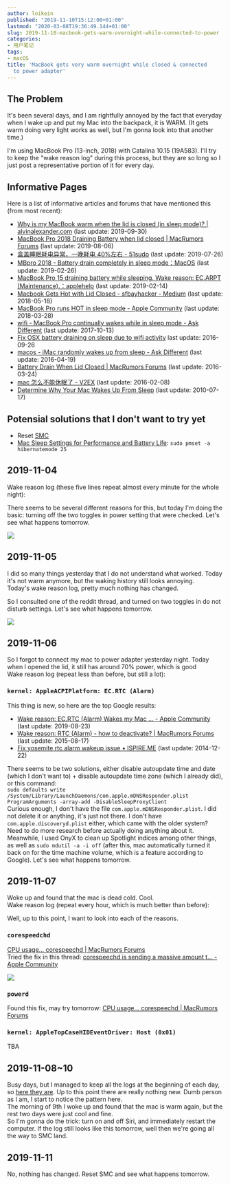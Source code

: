 ```yaml
---
author: loikein
published: "2019-11-10T15:12:00+01:00"
lastmod: "2020-03-08T19:36:49.144+01:00"
slug: 2019-11-10-macbook-gets-warm-overnight-while-connected-to-power
categories:
- 用户笔记
tags:
- macOS
title: 'MacBook gets very warm overnight while closed & connected
  to power adapter'
---
```

## The Problem

It's been several days, and I am rightfully annoyed by the fact that
everyday when I wake up and put my Mac into the backpack, it is WARM.
(It gets warm doing very light works as well, but I'm gonna look into
that another time.)  
  
I'm using MacBook Pro (13-inch, 2018) with Catalina 10.15 (19A583). I'll
try to keep the "wake reason log" during this process, but they are so
long so I just post a representative portion of it for every day.  
  

## Informative Pages

Here is a list of informative articles and forums that have mentioned
this (from most recent):  

-   [Why is my MacBook warm when the lid is closed (in sleep mode)? | alvinalexander.com](https://alvinalexander.com/macos/why-is-macbook-warm-when-lid-closed-sleep-mode) (last update: 2019-09-30)
-   [MacBook Pro 2018 Draining Battery when lid closed | MacRumors Forums](https://forums.macrumors.com/threads/macbook-pro-2018-draining-battery-when-lid-closed.2134679/) (last update: 2019-08-06)
-   [盒盖睡眠耗电异常，一晚耗电 40%左右 - 51sudo](http://51sudo.cn/fqTopic/detail/3865) (last update: 2019-07-26)
-   [MBpro 2018 - Battery drain completely in sleep mode：MacOS](https://www.reddit.com/r/MacOS/comments/a0cnea/mbpro_2018_battery_drain_completely_in_sleep_mode/) (last update: 2019-02-26)
-   [MacBook Pro 15 draining battery while sleeping. Wake reason: EC.ARPT (Maintenance).：applehelp](https://www.reddit.com/r/applehelp/comments/aqeeru/macbook_pro_15_draining_battery_while_sleeping/?st=k2lp9wlu&sh=21347747) (last update: 2019-02-14)
-   [Macbook Gets Hot with Lid Closed - sfbayhacker - Medium](https://medium.com/sfbayhacker/macbook-gets-hot-with-lid-closed-12fc0e7e7016) (last update: 2018-05-18)
-   [MacBook Pro runs HOT in sleep mode - Apple Community](https://discussions.apple.com/thread/8323603) (last update: 2018-03-28)
-   [wifi - MacBook Pro continually wakes while in sleep mode - Ask Different](https://apple.stackexchange.com/questions/217433/macbook-pro-continually-wakes-while-in-sleep-mode) (last update: 2017-10-13)
-   [Fix OSX battery draining on sleep due to wifi activity](https://gist.github.com/ziadoz/7bddcf346adb89da1e990126c9f82429) last update: 2016-09-26
-   [macos - iMac randomly wakes up from sleep - Ask Different](https://apple.stackexchange.com/questions/234351/) (last update: 2016-04-19)
-   [Battery Drain When Lid Closed | MacRumors Forums](https://forums.macrumors.com/threads/battery-drain-when-lid-closed.1885973/) (last update: 2016-03-24)
-   [mac 怎么不能休眠了 - V2EX](https://www.v2ex.com/t/255793) (last update: 2016-02-08)
-   [Determine Why Your Mac Wakes Up From Sleep](http://osxdaily.com/2010/07/17/why-mac-wakes-from-sleep/) (last update: 2010-07-17)


## Potensial solutions that I don't want to try yet

-   Reset [SMC](https://support.apple.com/en-us/HT201295)
-   [Mac Sleep Settings for Performance and Battery Life](https://www.lifewire.com/change-mac-sleep-settings-2260804): `sudo pmset -a hibernatemode 25`


## 2019-11-04

Wake reason log (these five lines repeat almost every minute for the
whole night):  

  
There seems to be several different reasons for this, but today I'm
doing the basic: turning off the two toggles in power setting that were
checked. Let's see what happens tomorrow.  
  

[![](/post-img/2019-11-10-journal-day-8-macbook-gets-very-warm-overnight-while-closed-connected-to-power-adapter-Screenshot%2B2020-03-08%2Bat%2B19.29.45.png)](../images/2019-11-10-journal-day-8-macbook-gets-very-warm-overnight-while-closed-connected-to-power-adapter-Screenshot%2B2020-03-08%2Bat%2B19.29.45.png)

  

## 2019-11-05

I did so many things yesterday that I do not understand what worked.
Today it's not warm anymore, but the waking history still looks
annoying.  
Today's wake reason log, pretty much nothing has changed.  
  

  
So I consulted one of the reddit thread, and turned on two toggles in do
not disturb settings. Let's see what happens tomorrow.  

[![](/post-img/2019-11-10-journal-day-8-macbook-gets-very-warm-overnight-while-closed-connected-to-power-adapter-Screenshot%2B2020-03-08%2Bat%2B19.29.57.png)](../images/2019-11-10-journal-day-8-macbook-gets-very-warm-overnight-while-closed-connected-to-power-adapter-Screenshot%2B2020-03-08%2Bat%2B19.29.57.png)

  

## 2019-11-06

So I forgot to connect my mac to power adapter yesterday night. Today
when I opened the lid, it still has around 70% power, which is good  
Wake reason log (repeat less than before, but still a lot):  

  
  

### `kernel: AppleACPIPlatform: EC.RTC (Alarm)`

This thing is new, so here are the top Google results:  

-   [Wake reason: EC.RTC (Alarm) Wakes my Mac … - Apple Community](https://discussions.apple.com/thread/250577943) (last update: 2019-08-23)
-   [Wake reason: RTC (Alarm) - how to deactivate? | MacRumors Forums](https://forums.macrumors.com/threads/wake-reason-rtc-alarm-how-to-deactivate.1766477/) (last update: 2015-08-17)
-   [Fix yosemite rtc alarm wakeup issue • ISPIRE.ME](https://ispire.me/fix-yosemite-rtc-alarm-wakeup-issue/) (last update: 2014-12-22)

There seems to be two solutions, either disable autoupdate time and date
(which I don't want to) + disable autoupdate time zone (which I already
did), or this command:  
`sudo defaults write /System/Library/LaunchDaemons/com.apple.mDNSResponder.plist ProgramArguments -array-add -DisableSleepProxyClient`  
Curious enough, I don't have the file `com.apple.mDNSResponder.plist`. I
did not delete it or anything, it's just not there. I don't have
`com.apple.discoveryd.plist` either, which came with the older system?
Need to do more research before actually doing anything about it.  
Meanwhile, I used OnyX to clean up Spotlight indices among other things,
as well as `sudo mdutil -a -i off` (after this, mac automatically turned
it back on for the time machine volume, which is a feature according to
Google). Let's see what happens tomorrow.  
  

## 2019-11-07

Woke up and found that the mac is dead cold. Cool.  
Wake reason log (repeat every hour, which is much better than before):  

  
Well, up to this point, I want to look into each of the reasons.  
  

### `corespeedchd`

[CPU usage... corespeechd | MacRumors Forums](https://forums.macrumors.com/threads/cpu-usage-corespeechd.2158710/)  
Tried the fix in this thread: [corespeechd is sending a massive amount t… - Apple Community](https://discussions.apple.com/thread/8643914?page=2)  
  
  

[![](/post-img/2019-11-10-journal-day-8-macbook-gets-very-warm-overnight-while-closed-connected-to-power-adapter-Screenshot%2B2020-03-08%2Bat%2B19.30.07.png)](../images/2019-11-10-journal-day-8-macbook-gets-very-warm-overnight-while-closed-connected-to-power-adapter-Screenshot%2B2020-03-08%2Bat%2B19.30.07.png)

  

### `powerd`

Found this fix, may try tomorrow: [CPU usage... corespeechd | MacRumors
Forums](https://forums.macrumors.com/threads/cpu-usage-corespeechd.2158710/)  
  

### `kernel: AppleTopCaseHIDEventDriver: Host (0x01)`

TBA  
  

## 2019-11-08~10

Busy days, but I managed to keep all the logs at the beginning of each
day, so [here they
are](https://gist.github.com/loikein/4c0c225bda7272793ab0fa5e492749d3).
Up to this point there are really nothing new. Dumb person as I am, I
start to notice the pattern here.  
The morning of 9th I woke up and found that the mac is warm again, but
the rest two days were just cool and fine.  
So I'm gonna do the trick: turn on and off Siri, and immediately restart
the computer. If the log still looks like this tomorrow, well then we're
going all the way to SMC land.  
  

## 2019-11-11

No, nothing has changed. Reset SMC and see what happens tomorrow.
